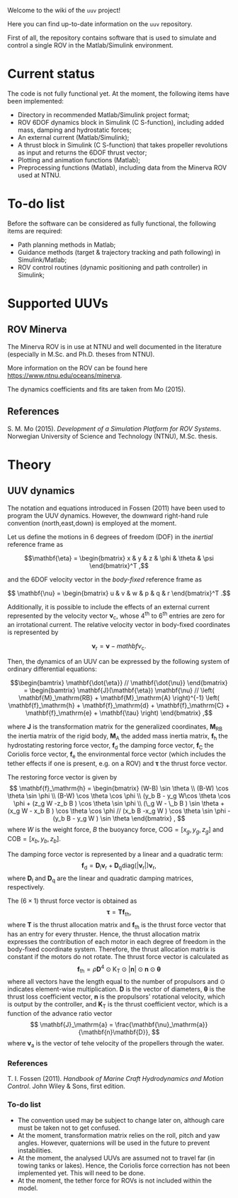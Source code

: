 Welcome to the wiki of the `uuv` project!

Here you can find up-to-date information on the `uuv` repository.

First of all, the repository contains software that is used to simulate and control a single ROV in the Matlab/Simulink environment.

# Current status

The code is not fully functional yet. At the moment, the following items have been implemented:
* Directory in recommended Matlab/Simulink project format;
* ROV 6DOF dynamics block in Simulink (C S-function), including added mass, damping and hydrostatic forces;
* An external current (Matlab/Simulink);
* A thrust block in Simulink (C S-function) that takes propeller revolutions as input and returns the 6DOF thrust vector;
* Plotting and animation functions (Matlab);
* Preprocessing functions (Matlab), including data from the Minerva ROV used at NTNU.

# To-do list

Before the software can be considered as fully functional, the following items are required:
* Path planning methods in Matlab;
* Guidance methods (target & trajectory tracking and path following) in Simulink/Matlab;
* ROV control routines (dynamic positioning and path controller) in Simulink;

# Supported UUVs

## ROV Minerva

The Minerva ROV is in use at NTNU and well documented in the literature (especially in M.Sc. and Ph.D. theses from NTNU).

More information on the ROV can be found here https://www.ntnu.edu/oceans/minerva.

The dynamics coefficients and fits are taken from Mo (2015).

## References

S. M. Mo (2015). _Development of a Simulation Platform for ROV Systems_. Norwegian University of Science and Technology (NTNU), M.Sc. thesis.

# Theory

## UUV dynamics

The notation and equations introduced in Fossen (2011) have been used to program the UUV dynamics. However, the downward right-hand rule convention (north,east,down) is employed at the moment.

Let us define the motions in 6 degrees of freedom (DOF) in the *inertial* reference frame as

$$\mathbf{\eta} = \begin{bmatrix} x & y & z & \phi & \theta & \psi \end{bmatrix}^T ,$$

and the 6DOF velocity vector in the *body-fixed* reference frame as

$$ \mathbf{\nu} = \begin{bmatrix} u & v & w & p & q & r \end{bmatrix}^T .$$

Additionally, it is possible to include the effects of an external current represented by the velocity vector $\mathbf{\nu}_\mathrm{c}$, whose 4<sup>th</sup> to 6<sup>th</sup> entries are zero for an irrotational current. The relative velocity vector in body-fixed coordinates is represented by

 $$\mathbf{\nu}_\mathrm{r} = \mathbf{\nu} - mathbf{\nu}_\mathrm{c}  . $$

Then, the dynamics of an UUV can be expressed by the following system of ordinary differential equations:

$$\begin{bamtrix} \mathbf{\dot{\eta}} // \mathbf{\dot{\nu}} \end{bmatrix} = \begin{bamtrix} \mathbf{J}(\mathbf{\eta}) \mathbf{\nu} // \left( \mathbf{M}_\mathrm{RB} + \mathbf{M}_\mathrm{A} \right)^{-1} \left( \mathbf{f}_\mathrm{h} + \mathbf{f}_\mathrm{d} + \mathbf{f}_\mathrm{C} + \mathbf{f}_\mathrm{e} + \mathbf{\tau} \right) \end{bmatrix} ,$$

where $\mathbf{J}$ is the transformation matrix for the generalized coordinates, $\mathbf{M}_\mathrm{RB}$ the inertia matrix of the rigid body, $\mathbf{M}_\mathrm{A}$ the added mass inertia matrix, $\mathbf{f}_\mathrm{h}$ the hydrostating restoring force vector, $\mathbf{f}_\mathrm{d}$ the damping force vector, $\mathbf{f}_\mathrm{C}$ the Coriolis force vector, $\mathbf{f}_\mathrm{e}$ the environmental force vector (which includes the tether effects if one is present, e.g. on a ROV) and $\mathbf{\tau}$ the thrust force vector.

The restoring force vector is given by
$$ \mathbf{f}_\mathrm{h} = \begin{bmatrix} (W-B) \sin \theta \\ (B-W) \cos \theta \sin \phi \\ (B-W) \cos \theta \cos \phi \\ (y_b B - y_g W\cos \theta \cos \phi + (z_g W -z_b B ) \cos \theta \sin \phi \\ (\_g W - \_b B ) \sin \theta + (x_g W - x_b B ) \cos \theta \cos \phi // (x_b B -x_g W ) \cos \theta \sin \phi - (y_b B - y_g W ) \sin \theta \end{bmatrix} , $$
where $W$ is the weight force, $B$ the buoyancy force, $\mathrm{COG} = [x_g,y_g,z_g]$ and $\mathrm{COB} = [x_b,y_b,z_b]$.

The damping force vector is represented by a linear and a quadratic term:
$$ \mathbf{f}_\mathrm{d} = \mathbf{D}_\mathrm{l} \mathbf{\nu}_\mathrm{r} + \mathbf{D}_\mathrm{q} \mathrm{diag}\left( | \mathbf{\nu}_\mathrm{r} |\right) \mathbf{\nu}_\mathrm{r} , $$
where $\mathbf{D}_\mathrm{l}$ and $\mathbf{D}_\mathrm{q}$ are the linear and quadratic damping matrices, respectively.

The $(6\times 1)$ thrust force vector is obtained as
$$ \mathbf{\tau} = \mathbf{T} \mathbf{f}_\mathrm{th}, $$
where $\mathbf{T}$ is the thrust allocation matrix and $\mathbf{f}_\mathrm{th}$ is the thrust force vector that has an entry for every thruster. Hence, the thrust allocation matrix expresses the contribution of each motor in each degree of freedom in the body-fixed coordinate system. Therefore, the thrust allocation matrix is constant if the motors do not rotate.
The thrust force vector is calculated as
$$ \mathbf{f}_\mathrm{th} = \rho \mathbf{D}^4 \odot \mathrm{K}_\mathrm{T} \odot | \mathbf{n} | \odot \mathbf{n} \odot \mathbf{\theta} $$
where all vectors have the length equal to the number of propulsors and $\odot$ indicates element-wise multiplication. $\mathbf{D}$ is the vector of diameters, $\mathbf{\theta}$ is the thrust loss coefficient vector, $\mathbf{n}$ is the propulsors' rotational velocity, which is output by the controller, and $\mathbf{K}_\mathrm{T}$ is the thrust coefficient vector, which is a function of the advance ratio vector
$$ \mathbf{J}_\mathrm{a} = \frac{\mathbf{\nu}_\mathrm{a}}{\mathbf{n}\mathbf{D}}, $$
where $\mathbf{\nu}_\mathrm{a}$ is the vector of tehe velocity of the propellers through the water.

### References
T. I. Fossen (2011). _Handbook of Marine Craft Hydrodynamics and Motion Control_. John Wiley & Sons, first edition.

### To-do list

* The convention used may be subject to change later on, although care must be taken not to get confused.
* At the moment, transformation matrix relies on the roll, pitch and yaw angles. However, quaternions will be used in the future to prevent instabilities.
* At the moment, the analysed UUVs are assumed not to travel far (in towing tanks or lakes). Hence, the Coriolis force correction has not been implemented yet. This will need to be done.
* At the moment, the tether force for ROVs is not included within the model.
